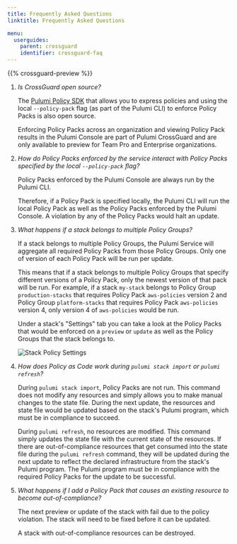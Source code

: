 ```yaml
---
title: Frequently Asked Questions
linktitle: Frequently Asked Questions

menu:
  userguides:
    parent: crossguard
    identifier: crossguard-faq
---
```

{{% crossguard-preview %}}

1. *Is CrossGuard open source?*

    The [Pulumi Policy SDK](https://github.com/pulumi/pulumi-policy) that allows you to express policies and using the local `--policy-pack` flag (as part of the Pulumi CLI) to enforce Policy Packs is also open source.

    Enforcing Policy Packs across an organization and viewing Policy Pack results in the Pulumi Console are part of Pulumi CrossGuard and are only available to preview for Team Pro and Enterprise organizations.

1. *How do Policy Packs enforced by the service interact with Policy Packs specified by the local `--policy-pack` flag?*

    Policy Packs enforced by the Pulumi Console are always run by the Pulumi CLI.

    Therefore, if a Policy Pack is specified locally, the Pulumi CLI will run the local Policy Pack as well as the Policy Packs enforced by the Pulumi Console. A violation by any of the Policy Packs would halt an update.

1. *What happens if a stack belongs to multiple Policy Groups?*

    If a stack belongs to multiple Policy Groups, the Pulumi Service will aggregate all required Policy Packs from those Policy Groups. Only one of version of each Policy Pack will be run per update.

    This means that if a stack belongs to multiple Policy Groups that specify different versions of a Policy Pack, only the newest version of that pack will be run. For example, if a stack `my-stack` belongs to Policy Group `production-stacks` that requires Policy Pack `aws-policies` version 2 and Policy Group `platform-stacks` that requires Policy Pack `aws-policies` version 4, only version 4 of `aws-policies` would be run.

    Under a stack's "Settings" tab you can take a look at the Policy Packs that would be enforced on a `preview` or `update` as well as the Policy Groups that the stack belongs to.

    ![Stack Policy Settings](/images/docs/guides/crossguard/stack-policies.jpg)

1. *How does Policy as Code work during `pulumi stack import` or `pulumi refresh`?*

    During `pulumi stack import`, Policy Packs are not run. This command does not modify any resources and simply allows you to make manual changes to the state file. During the next update, the resources and state file would be updated based on the stack's Pulumi program, which must be in compliance to succeed.

    During `pulumi refresh`, no resources are modified. This command simply updates the state file with the current state of the resources. If there are out-of-compliance resources that get consumed into the state file during the `pulumi refresh` command, they will be updated during the next update to reflect the declared infrastructure from the stack's Pulumi program. The Pulumi program must be in compliance with the required Policy Packs for the update to be successful.

1. *What happens if I add a Policy Pack that causes an existing resource to become out-of-compliance?*

    The next preview or update of the stack with fail due to the policy violation. The stack will need to be fixed before it can be updated.

    A stack with out-of-compliance resources can be destroyed.
